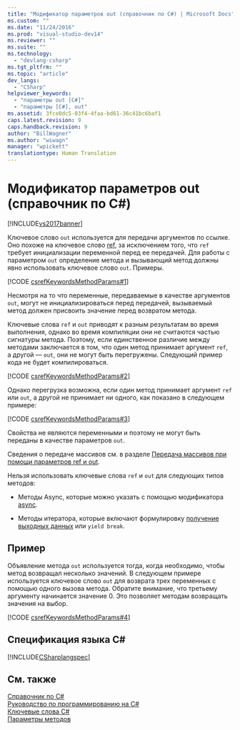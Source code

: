 ```yaml
---
title: "Модификатор параметров out (справочник по C#) | Microsoft Docs"
ms.custom: ""
ms.date: "11/24/2016"
ms.prod: "visual-studio-dev14"
ms.reviewer: ""
ms.suite: ""
ms.technology: 
  - "devlang-csharp"
ms.tgt_pltfrm: ""
ms.topic: "article"
dev_langs: 
  - "CSharp"
helpviewer_keywords: 
  - "параметры out [C#]"
  - "параметры [C#], out"
ms.assetid: 3fce0dc5-03f4-4faa-bd61-36c41bc6baf1
caps.latest.revision: 9
caps.handback.revision: 9
author: "BillWagner"
ms.author: "wiwagn"
manager: "wpickett"
translationtype: Human Translation
---
```

# Модификатор параметров out (справочник по C#)
[!INCLUDE[vs2017banner](../../../csharp/includes/vs2017banner.md)]

Ключевое слово `out` используется для передачи аргументов по ссылке.  Оно похоже на ключевое слово [ref](../../../csharp/language-reference/keywords/ref.md), за исключением того, что `ref` требует инициализации переменной перед ее передачей.  Для работы с параметром `out` определение метода и вызывающий метод должны явно использовать ключевое слово `out`.  Примеры.  
  
 [!CODE [csrefKeywordsMethodParams#1](../CodeSnippet/VS_Snippets_VBCSharp/csrefKeywordsMethodParams#1)]  
  
 Несмотря на то что переменные, передаваемые в качестве аргументов `out`, могут не инициализироваться перед передачей, вызываемый метод должен присвоить значение перед возвратом метода.  
  
 Ключевые слова `ref` и `out` приводят к разным результатам во время выполнения, однако во время компиляции они не считаются частью сигнатуры метода.  Поэтому, если единственное различие между методами заключается в том, что один метод принимает аргумент `ref`, а другой — `out`, они не могут быть перегружены.  Следующий пример кода не будет компилироваться.  
  
 [!CODE [csrefKeywordsMethodParams#2](../CodeSnippet/VS_Snippets_VBCSharp/csrefKeywordsMethodParams#2)]  
  
 Однако перегрузка возможна, если один метод принимает аргумент `ref` или `out`, а другой не принимает ни одного, как показано в следующем примере:  
  
 [!CODE [csrefKeywordsMethodParams#3](../CodeSnippet/VS_Snippets_VBCSharp/csrefKeywordsMethodParams#3)]  
  
 Свойства не являются переменными и поэтому не могут быть переданы в качестве параметров `out`.  
  
 Сведения о передаче массивов см. в разделе [Передача массивов при помощи параметров ref и out](../../../csharp/programming-guide/arrays/passing-arrays-using-ref-and-out.md).  
  
 Нельзя использовать ключевые слова `ref` и `out` для следующих типов методов:  
  
-   Методы Async, которые можно указать с помощью модификатора [async](../../../csharp/language-reference/keywords/async.md).  
  
-   Методы итератора, которые включают формулировку [получение выходных данных](../../../csharp/language-reference/keywords/yield.md) или `yield break`.  
  
## Пример  
 Объявление метода `out` используется тогда, когда необходимо, чтобы метод возвращал несколько значений.  В следующем примере используется ключевое слово `out` для возврата трех переменных с помощью одного вызова метода.  Обратите внимание, что третьему аргументу начинается значение 0.  Это позволяет методам возвращать значения на выбор.  
  
 [!CODE [csrefKeywordsMethodParams#4](../CodeSnippet/VS_Snippets_VBCSharp/csrefKeywordsMethodParams#4)]  
  
## Спецификация языка C\#  
 [!INCLUDE[CSharplangspec](../../../csharp/language-reference/keywords/includes/csharplangspec_md.md)]  
  
## См. также  
 [Справочник по C\#](../../../csharp/language-reference/index.md)   
 [Руководство по программированию на C\#](../../../csharp/programming-guide/index.md)   
 [Ключевые слова C\#](../../../csharp/language-reference/keywords/index.md)   
 [Параметры методов](../../../csharp/language-reference/keywords/method-parameters.md)